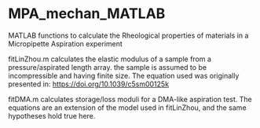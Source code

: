 # MPA_mechan_MATLAB
MATLAB functions to calculate the Rheological properties of materials in a Micropipette Aspiration experiment

fitLinZhou.m calculates the elastic modulus of a sample from a pressure/aspirated length array.
             the sample is assumed to be incompressible and having finite size. The equation used was originally presented in: https://doi.org/10.1039/c5sm00125k
             
fitDMA.m calculates storage/loss moduli for a DMA-like aspiration test. The equations are an extension of the model used in fitLinZhou, and the same hypotheses hold true here.
